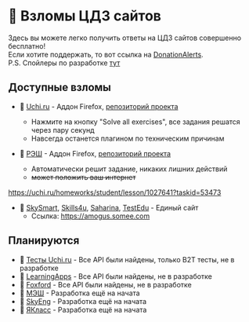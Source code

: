 # 🤖 Взломы ЦДЗ сайтов
Здесь вы можете легко получить ответы на ЦДЗ сайтов совершенно бесплатно! \
Если хотите поддержать, то вот ссылка на [DonationAlerts](https://www.donationalerts.com/r/theairblow). \
P.S. Спойлеры по разработке [тут](https://github.com/TheAirBlow/HackPack/blob/main/Methods.md)

## Доступные взломы
* 📗 [Uchi.ru](https://uchi.ru) - Аддон Firefox, [репозиторий проекта](https://github.com/TheAirBlow/HackPack/blob/main/uchihack)
    * Нажмите на кнопку "Solve all exercises", все задания решатся через пару секунд
    * Навсегда останется плагином по техническим причинам

* 📗 [РЭШ](https://resh.edu.ru) - Аддон Firefox, [репозиторий проекта](https://github.com/TheAirBlow/HackPack/blob/main/rehack)
    * Автоматически решит задание, никаких лишних действий
    * ~~может положить ваш интернет~~

https://uchi.ru/homeworks/student/lesson/1027641?taskid=53473

* 📗 [SkySmart](https://skysmart.ru), [Skills4u](https://skills4u.ru), [Saharina](https://saharina.ru), [TestEdu](https://testedu.ru) - Единый сайт
    * Ссылка: https://amogus.somee.com

## Планируются
* 📒 [Тесты Uchi.ru](https://foxford.ru) - Все API были найдены, только B2T тесты, не в разработке
* 📒 [LearningApps](https://learningapps.org) - Все API были найдены, не в разработке
* 📒 [Foxford](https://foxford.ru) - Все API были найдены, не в разработке
* 📕 [МЭШ](https://uchebnik.mos.ru) - Разработка ещё на начата
* 📕 [SkyEng](https://skyeng.ru) - Разработка ещё на начата
* 📕 [ЯКласс](https://yaklass.ru) - Разработка ещё на начата
